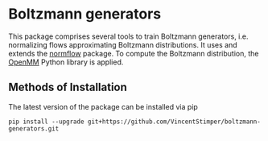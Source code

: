# Boltzmann generators

This package comprises several tools to train Boltzmann generators, 
i.e. normalizing flows approximating Boltzmann distributions. It
uses and extends the
[normflow](https://github.com/VincentStimper/normalizing-flows) package.
To compute the Boltzmann distribution, the [OpenMM](https://openmm.org/)
Python library is applied.


## Methods of Installation

The latest version of the package can be installed via pip

```
pip install --upgrade git+https://github.com/VincentStimper/boltzmann-generators.git
```